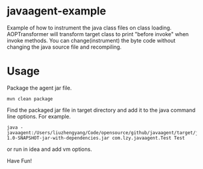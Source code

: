 # javaagent-example
Example of how to instrument the java class files on class loading.
AOPTransformer will transform target class to print "before invoke" when invoke methods.
You can change(instrument) the byte code without changing the java source file and recompiling. 
# Usage
Package the agent jar file.
```
mvn clean package
```

Find the packaged jar file in target directory and add it to the java command line options.
For example.
```$xslt
java -javaagent:/Users/liuzhengyang/Code/opensource/github/javaagent/target/javaagent-1.0-SNAPSHOT-jar-with-dependencies.jar com.lzy.javaagent.Test Test
```

or run in idea and add vm options.

Have Fun!

